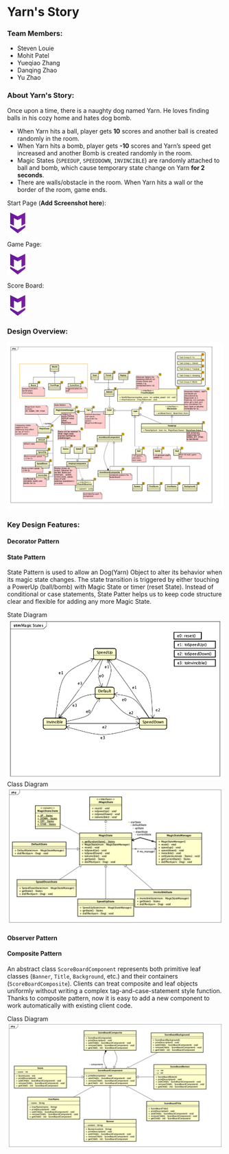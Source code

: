 # Yarn's Story

### Team Members:
* Steven Louie
* Mohit Patel
* Yueqiao Zhang
* Danqing Zhao
* Yu Zhao


### About Yarn's Story:
Once upon a time, there is a naughty dog named Yarn. He loves finding balls in his cozy home and hates dog bomb.

+ When Yarn hits a ball, player gets **10** scores and another ball is created randomly in the room.
+ When Yarn hits a bomb, player gets **-10** scores and Yarn’s speed get increased and another Bomb is created randomly in the room.
+ Magic States (```SPEEDUP```, ```SPEEDDOWN```, ```INVINCIBLE```) are randomly attached to ball and bomb, which cause temporary state change on Yarn **for 2 seconds**. 
+ There are walls/obstacle in the room. When Yarn hits a wall or the border of the room, game ends.

Start Page (**Add Screenshot here**):

![alt text](https://github.com/adam-p/markdown-here/raw/master/src/common/images/icon48.png "Logo Title Text 1")

Game Page:

![alt text](https://github.com/adam-p/markdown-here/raw/master/src/common/images/icon48.png "Logo Title Text 1")

Score Board:

![alt text](https://github.com/adam-p/markdown-here/raw/master/src/common/images/icon48.png "Logo Title Text 1")


### Design Overview:
![alt text](https://github.com/nguyensjsu/fa19-202-yarn/blob/master/doc/imgs/DesignDraft-v2.0.png)

### Key Design Features:

#### Decorator Pattern

#### State Pattern

State Pattern is used to allow an Dog(Yarn) Object to alter its behavior when its magic state changes. The state transition is triggered by either touching a PowerUp (ball/bomb) with Magic State or timer (reset State). Instead of conditional or case statements, State Patter helps us to keep code structure clear and flexible for adding any more Magic State.

State Diagram
![alt text](https://github.com/nguyensjsu/fa19-202-yarn/blob/master/doc/imgs/StateDiagram.png)
Class Diagram
![alt_text](https://github.com/nguyensjsu/fa19-202-yarn/blob/master/doc/imgs/Class-StatePattern.png)

#### Observer Pattern


#### Composite Pattern
An abstract class ```ScoreBoardComponent``` represents both primitive leaf classes (```Banner```, ```Title```, ```Background```, etc.) and their containers (```ScoreBoardComposite```). Clients can treat composite and leaf objects uniformly without writing a complex tag-and-case-statement style function. Thanks to composite pattern, now it is easy to add a new component to work automatically with existing client code.

Class Diagram
![alt_text](https://github.com/nguyensjsu/fa19-202-yarn/blob/master/doc/imgs/ClassD-Composite.png)
